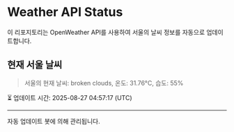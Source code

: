 
# Weather API Status

이 리포지토리는 OpenWeather API를 사용하여 서울의 날씨 정보를 자동으로 업데이트합니다.

## 현재 서울 날씨
> 서울의 현재 날씨: broken clouds, 온도: 31.76°C, 습도: 55%

⏳ 업데이트 시간: 2025-08-27 04:57:17 (UTC)

---
자동 업데이트 봇에 의해 관리됩니다.
